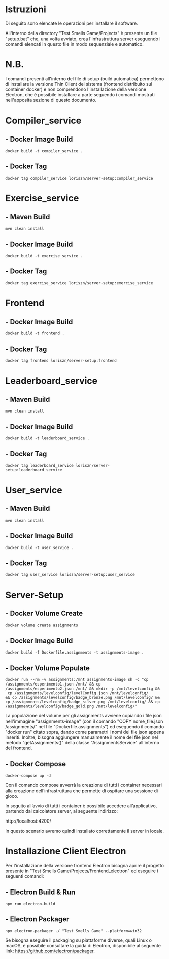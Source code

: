 # Istruzioni

Di seguito sono elencate le operazioni per installare il software.

All'interno della directory "Test Smells Game/Projects" è presente un file "setup.bat" che, una volta avviato, crea
l'infrastruttura server eseguendo i comandi elencati in questo file in modo sequenziale e automatico.

# N.B.
I comandi presenti all'interno del file di setup (build automatica) permettono di installare la versione Thin Client del sistema (frontend distribuito sul container docker) e non comprendono l'installazione della versione Electron, che è possibile installare a parte seguendo i comandi mostrati nell'apposita sezione di questo documento.

# Compiler_service

## - Docker Image Build 
```
docker build -t compiler_service .
```
## - Docker Tag
```
docker tag compiler_service loriszn/server-setup:compiler_service
```


# Exercise_service

## - Maven Build
```
mvn clean install
```
## - Docker Image Build
```
docker build -t exercise_service .
```
## - Docker Tag
```
docker tag exercise_service loriszn/server-setup:exercise_service
```


# Frontend 

## - Docker Image Build 
```
docker build -t frontend .
```
## - Docker Tag
```
docker tag frontend loriszn/server-setup:frontend
```


# Leaderboard_service

## - Maven Build
```
mvn clean install
```
## - Docker Image Build
```
docker build -t leaderboard_service .
```
## - Docker Tag
```
docker tag leaderboard_service loriszn/server-setup:leaderboard_service
```


# User_service

## - Maven Build
```
mvn clean install
```
## - Docker Image Build 
```
docker build -t user_service .
```
## - Docker Tag
```
docker tag user_service loriszn/server-setup:user_service
```


# Server-Setup

## - Docker Volume Create
```
docker volume create assignments
```
## - Docker Image Build 
```
docker build -f Dockerfile.assignments -t assignments-image .
```
## - Docker Volume Populate

```
docker run --rm -v assignments:/mnt assignments-image sh -c "cp /assignments/esperimento1.json /mnt/ && cp /assignments/esperimento2.json /mnt/ && mkdir -p /mnt/levelconfig &&
 cp /assignments/levelconfig/levelConfig.json /mnt/levelconfig/
&& cp /assignments/levelconfig/badge_bronze.png /mnt/levelconfig/ && cp /assignments/levelconfig/badge_silver.png /mnt/levelconfig/ && cp /assignments/levelconfig/badge_gold.png /mnt/levelconfig/" 
```

La popolazione del volume per gli assignments avviene copiando i file json nell'immagine "assignments-image" (con il comando "COPY nome_file.json /assignments/" nel file "Dockerfile.assignments")
ed eseguendo il comando "docker run" citato sopra, dando come parametri i nomi dei file json appena inseriti. Inoltre, bisogna aggiungere manualmente il nome del file json nel 
metodo "getAssignments()"
della classe "AssignmentsService" all'interno del frontend.

## - Docker Compose
```
docker-compose up -d
```


Con il comando compose avverrà la creazione di tutti i container necessari alla creazione dell’infrastruttura che permette di ospitare una sessione di gioco.

In seguito all’avvio di tutti i container è possibile accedere all’applicativo, partendo dal calcolatore server, al seguente indirizzo:

http://localhost:4200/

In questo scenario avremo quindi installato correttamente il server in locale. 


# Installazione Client Electron

Per l'installazione della versione frontend Electron bisogna aprire il progetto presente in "Test Smells Game/Projects/Frontend_electron" ed eseguire i seguenti comandi:

## - Electron Build & Run
```
npm run electron-build
```

## - Electron Packager
```
npx electron-packager ./ "Test Smells Game" --platform=win32
```

Se bisogna eseguire il packaging su piattaforme diverse, quali Linux o macOS, è possibile consultare la guida di Electron, disponibile al seguente link:
https://github.com/electron/packager.
